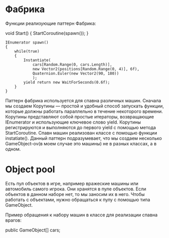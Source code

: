 # Фабрика 

Функции реализующие паттерн Фабрика: 

void Start()
    {
        StartCoroutine(spawn());
    }

    IEnumerator spawn()
    {
        while(true)
        {
            Instantiate(
                cars[Random.Range(0, cars.Length)],
                new Vector2(positions[Random.Range(0, 4)], 6f),
                Quaternion.Euler(new Vector2(90, 180))
                );
            yield return new WaitForSeconds(0.6f);
        }
    }  
    
Паттерн фабрика используется для спавна различных машин. Сначала мы создаем Корутины — простой и удобный способ запускать функции, которые должны работать параллельно в течение некоторого времени. Корутины представляют собой простые итераторы, возвращающие IEnumerator и использующие ключевое слово yield. Корутины регистрируются и выполняются до первого yield с помощью метода StartCoroutine. Спавн машин реализован классе c помощью функции instatiate().
Данный паттерн подразумевает, что мы создаем несколько GameObject-ov(в моем случае это машины) не в разных классах, а в одном.

# Object pool

Есть пул объектов в игре, например вражеские машины или автомобиль самого игрока. Они хранятся в пуле объектов. Если объектов в данном наборе нет, то мы заносим их в него. Чтобы работать с объектами, нужно обращаться к пулу с помощью типа GameObject.

Пример обращения к набору машин в классе для реализации спавна врагов:

public GameObject[] cars;
